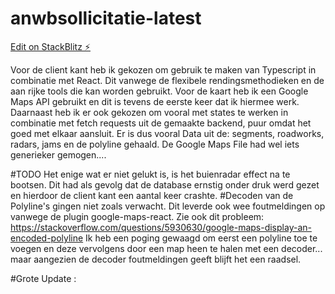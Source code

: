 # anwbsollicitatie-latest

[Edit on StackBlitz ⚡️](https://stackblitz.com/edit/anwbsollicitatie-latest)

Voor de client kant heb ik gekozen om gebruik te maken van Typescript in combinatie met React.
Dit vanwege de flexibele rendingsmethodieken en de aan rijke tools die kan worden gebruikt.
Voor de kaart heb ik een Google Maps API gebruikt en dit is tevens de eerste keer dat ik hiermee werk.
Daarnaast heb ik er ook gekozen om vooral met states te werken in combinatie met fetch requests uit de gemaakte backend, puur omdat het goed met elkaar aansluit.
Er is dus vooral Data uit de: segments, roadworks, radars, jams en de polyline gehaald.
De Google Maps File had wel iets generieker gemogen....


#TODO Het enige wat er niet gelukt is, is het buienradar effect na te bootsen. Dit had als gevolg dat de database ernstig onder druk werd gezet en hierdoor de client kant een aantal keer crashte. #Decoden van de Polyline's gingen niet zoals verwacht. Dit leverde ook wee foutmeldingen op vanwege de plugin google-maps-react. Zie ook dit probleem: https://stackoverflow.com/questions/5930630/google-maps-display-an-encoded-polyline Ik heb een poging gewaagd om eerst een polyline toe te voegen en deze vervolgens door een map heen te halen met een decoder... maar aangezien de decoder foutmeldingen geeft blijft het een raadsel.


#Grote Update :


